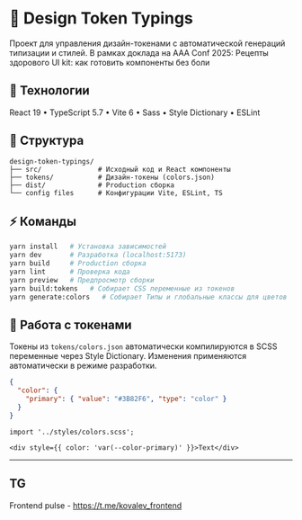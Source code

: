 # 🎨 Design Token Typings

Проект для управления дизайн-токенами с автоматической генераций типизации и стилей. В рамках доклада на AAA Conf 2025: Рецепты здорового UI kit: как готовить компоненты без боли

## 🚀 Технологии

React 19 • TypeScript 5.7 • Vite 6 • Sass • Style Dictionary • ESLint

## 📂 Структура

```
design-token-typings/
├── src/              # Исходный код и React компоненты
├── tokens/           # Дизайн-токены (colors.json)
├── dist/             # Production сборка
└── config files      # Конфигурации Vite, ESLint, TS
```

## ⚡ Команды

```bash
yarn install   # Установка зависимостей
yarn dev       # Разработка (localhost:5173)
yarn build     # Production сборка
yarn lint      # Проверка кода
yarn preview   # Предпросмотр сборки
yarn build:tokens   # Собирает CSS переменные из токенов
yarn generate:colors   # Собирает Типы и глобальные классы для цветов

```

## 🎨 Работа с токенами

Токены из `tokens/colors.json` автоматически компилируются в SCSS переменные через Style Dictionary. Изменения применяются автоматически в режиме разработки.

```json
{
  "color": {
    "primary": { "value": "#3B82F6", "type": "color" }
  }
}
```

```tsx
import '../styles/colors.scss';

<div style={{ color: 'var(--color-primary)' }}>Text</div>
```

---

## TG
Frontend pulse - https://t.me/kovalev_frontend
